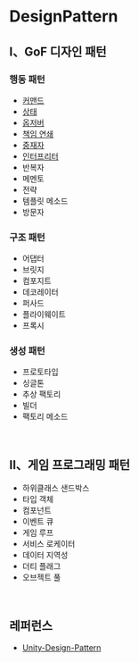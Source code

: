 # DesignPattern
## I、GoF 디자인 패턴
### 행동 패턴
* [커맨드](https://github.com/LeeJungHwi/DesignPattern/tree/main/Assets/Scripts/Command)
* [상태](https://github.com/LeeJungHwi/DesignPattern/tree/main/Assets/Scripts/State)
* [옵저버](https://github.com/LeeJungHwi/DesignPattern/tree/main/Assets/Scripts/Observer)
* [책임 연쇄](https://github.com/LeeJungHwi/DesignPattern/tree/main/Assets/Scripts/ChainOfResponsibility)
* [중재자](https://github.com/LeeJungHwi/DesignPattern/tree/main/Assets/Scripts/Mediator)
* [인터프리터](https://github.com/LeeJungHwi/DesignPattern/tree/main/Assets/Scripts/Interpreter)
* 반복자
* 메멘토
* 전략
* 템플릿 메소드
* 방문자


### 구조 패턴
* 어댑터
* 브릿지
* 컴포지트
* 데코레이터
* 퍼사드
* 플라이웨이트
* 프록시


### 생성 패턴
* 프로토타입
* 싱글톤
* 추상 팩토리
* 빌더
* 팩토리 메소드

<br> 

## II、게임 프로그래밍 패턴
* 하위클래스 샌드박스
* 타입 객체
* 컴포넌트
* 이벤트 큐
* 게임 루프
* 서비스 로케이터
* 데이터 지역성
* 더티 플래그
* 오브젝트 풀
<br>

## 레퍼런스
* [Unity-Design-Pattern](https://github.com/QianMo/Unity-Design-Pattern)
